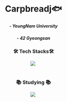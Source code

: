<h1 align="center">Carpbreadj🐟</h1>

<h5 align="center">
- YeungNam University
<h5 align="center">
- 42 Gyeongsan
</h5>

  
<h3 align="center">🛠 Tech Stacks🛠</h3>

<div align="center">
  <img src="https://img.shields.io/badge/c-A8B9CC.svg?style=for-the-badge&logo=c&logoColor=black" />&nbsp
</div>

<br>

<h3 align="center">📚 Studying 📚</h3>
<div align="center">
  <img src="https://img.shields.io/badge/java-%23ED8B00.svg?style=for-the-badge&logo=openjdk&logoColor=white" />&nbsp
</div>
<br>
<div align="center">
  
